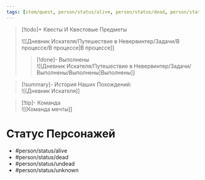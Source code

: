 ```yaml
---
tags: [item/quest, person/status/alive, person/status/dead, person/status/undead, person/status/unknown]
---
```


> [!todo]+ Квесты И Квестовые Предметы  
>
> ![[Дневник Искателя/Путешествие в Невервинтер/Задачи/В процессе/В процессе|В процессе]]
>
> > [!done]- Выполнены  
> > ![[Дневник Искателя/Путешествие в Невервинтер/Задачи/Выполнены/Выполнены|Выполнены]]

> [!summary]- История Наших Похождений:  
> ![[Дневник Искателя]]

> [!tip]- Команда  
> ![[Команда мечты]]

# Статус Персонажей

- #person/status/alive
- #person/status/dead
- #person/status/undead
- #person/status/unknown
